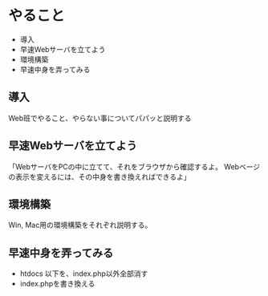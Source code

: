 # やること

- 導入
- 早速Webサーバを立てよう
- 環境構築
- 早速中身を弄ってみる


## 導入
Web班でやること、やらない事についてパパッと説明する

## 早速Webサーバを立てよう
「WebサーバをPCの中に立てて、それをブラウザから確認するよ。
Webベージの表示を変えるには、その中身を書き換えればできるよ」

## 環境構築
Win, Mac用の環境構築をそれぞれ説明する。

## 早速中身を弄ってみる
- htdocs 以下を、index.php以外全部消す
- index.phpを書き換える
